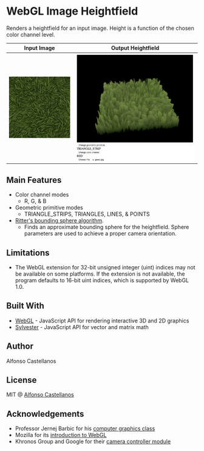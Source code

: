 # WebGL Image Heightfield

Renders a heightfield for an input image. Height is a function of the chosen color channel level.

Input Image                | Output Heightfield
:-------------------------:|:-------------------------:
![](grass.jpg)  |  ![](heightfield.png)


## Main Features
* Color channel modes
  * R, G, & B
* Geometric primitive modes
  * TRIANGLE_STRIPS, TRIANGLES, LINES, & POINTS
* [Ritter's bounding sphere algorithm](https://en.wikipedia.org/wiki/Bounding_sphere#Ritter.27s_bounding_sphere).
  * Finds an approximate bounding sphere for the heightfield. Sphere parameters are used to achieve a proper camera orientation.

## Limitations
* The WebGL extension for 32-bit unsigned integer (uint) indices may not be available on some platforms. If the extension is not available, the program defaults to 16-bit uint indices, which is supported by WebGL 1.0.

## Built With
* [WebGL](https://developer.mozilla.org/en-US/docs/Web/API/WebGL_API) - JavaScript API for rendering interactive 3D and 2D graphics
* [Sylvester](http://sylvester.jcoglan.com/) - JavaScript API for vector and matrix math

## Author
Alfonso Castellanos

## License
MIT @ [Alfonso Castellanos](https://github.com/TrulyFonz)

## Acknowledgements
* Professor Jernej Barbic for his [computer graphics class](http://www-bcf.usc.edu/~jbarbic/cs420-s17/)
* Mozilla for its [introduction to WebGL](https://developer.mozilla.org/en-US/docs/Web/API/WebGL_API/Tutorial/Getting_started_with_WebGL)
* Khronos Group and Google for their [camera controller module](https://github.com/KhronosGroup/WebGL/blob/master/sdk/demos/google/resources/cameracontroller.js)
